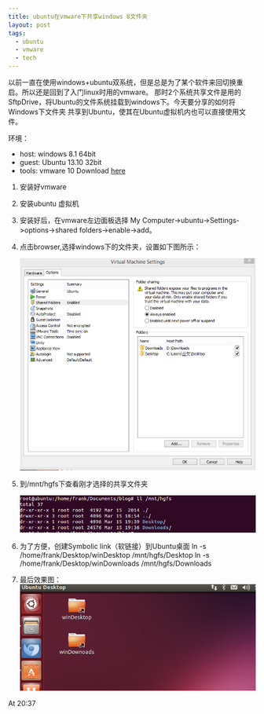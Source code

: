 ```yaml
---
title: ubuntu在vmware下共享windows 8文件夹
layout: post
tags:
  - ubuntu
  - vmware
  - tech
---
```


以前一直在使用windows+ubuntu双系统，但是总是为了某个软件来回切换重启。所以还是回到了入门linux时用的vmware。
那时2个系统共享文件是用的SftpDrive，将Ubuntu的文件系统挂载到windows下。今天要分享的如何将Windows下文件夹
共享到Ubuntu，使其在Ubuntu虚拟机内也可以直接使用文件。

环境：

* host:  windows 8.1 64bit
* guest: Ubuntu 13.10 32bit
* tools: vmware 10 Download [here](http://pan.baidu.com/s/1eQGanOA)

1. 安装好vmware
2. 安装ubuntu 虚拟机
3. 安装好后，在vmware左边面板选择 My Computer->ubuntu->Settings->options->shared folders->enable->add。
4. 点击browser,选择windows下的文件夹，设置如下图所示：
	
	![setting](../media/file/20140315/1.jpg)
5. 到/mnt/hgfs下查看刚才选择的共享文件夹

	![hgfs](../media/file/20140315/2.jpg)
6. 为了方便，创建Symbolic link（软链接）到Ubuntu桌面
ln -s /home/frank/Desktop/winDesktop /mnt/hgfs/Desktop
ln -s /home/frank/Desktop/winDownloads /mnt/hgfs/Downloads

7. 最后效果图：
	![result](../media/file/20140315/3.jpg)

At 20:37
